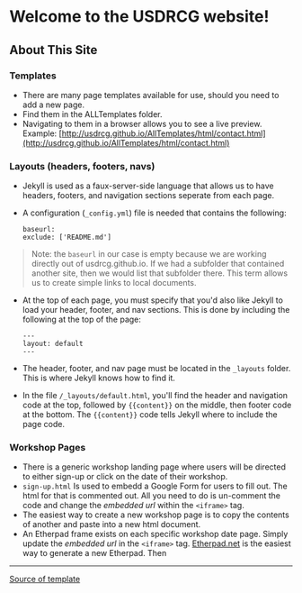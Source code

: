 # Welcome to the USDRCG website!

## About This Site

### Templates

* There are many page templates available for use, should you need to add a new page. 
* Find them in the ALLTemplates folder. 
* Navigating to them in a browser allows you to see a live preview. Example: [http://usdrcg.github.io/AllTemplates/html/contact.html](http://usdrcg.github.io/AllTemplates/html/contact.html)

### Layouts (headers, footers, navs)
* Jekyll is used as a faux-server-side language that allows us to have headers, footers, and navigation sections seperate from each page.
* A configuration (`_config.yml`) file is needed that contains the following:

    ```
    baseurl:   
    exclude: ['README.md']
    ```

 > Note: the `baseurl` in our case is empty because we are working directly out of usdrcg.github.io. 
 > If we had a subfolder that contained another site, then we would list that subfolder there. 
 > This term allows us to create simple links to local documents.
 
 * At the top of each page, you must specify that you'd also like Jekyll to load your header, footer, and nav sections. This is done by including the following at the top of the page:

    ```
    ---   
    layout: default   
    ---
    ```

* The header, footer, and nav page must be located in the `_layouts` folder. This is where Jekyll knows how to find it.
* In the file `/_layouts/default.html`, you'll find the header and navigation code at the top, followed by `{{content}}` on the middle, then footer code at the bottom. The `{{content}}` code tells Jekyll where to include the page code.
 
 ### Workshop Pages
 
 * There is a generic workshop landing page where users will be directed to either sign-up or click on the date of their workshop.
 * `sign-up.html` Is used to embedd a Google Form for users to fill out. The html for that is commented out. All you need to do is un-comment the code and change the _embedded url_ within the `<iframe>` tag.
 * The easiest way to create a new workshop page is to copy the contents of another and paste into a new html document.
 * An Etherpad frame exists on each specific workshop date page. Simply update the _embedded url_ in the `<iframe>` tag. [Etherpad.net](http://etherpad.net) is the easiest way to generate a new Etherpad. Then 
 
 
<hr>

[Source of template](https://wrapbootstrap.com/theme/bizwrap-elegant-bootstrap-4-template-WB07PT66X)
